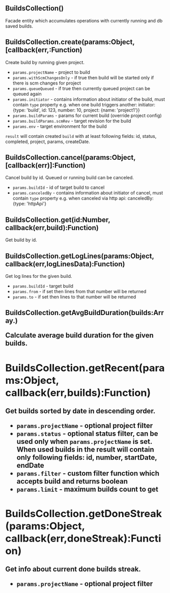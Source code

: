 
## BuildsCollection()

  Facade entity which accumulates operations with currently running and
  db saved builds.

## BuildsCollection.create(params:Object, [callback(err,:Function)

  Create build by running given project.
  - `params.projectName` - project to build
  - `params.withScmChangesOnly` - if true then build will be started only if
  there is scm changes for project
  - `params.queueQueued` - if true then currently queued project can be queued
  again
  - `params.initiator` - contains information about initiator of the build,
  must contain `type` property e.g. when one build triggers another:
  initiator: {type: 'build', id: 123, number: 10, project: {name: 'project1'}}
  - `params.buildParams` - params for current build (override project config)
  - `params.buildParams.scmRev` - target revision for the build
  - `params.env` - target environment for the build
  
  `result` will contain created `build` with at least following fields:
  id, status, completed, project, params, createDate.

## BuildsCollection.cancel(params:Object, [callback(err)]:Function)

  Cancel build by id.
  Queued or running build can be canceled.
  - `params.buildId` - id of target build to cancel
  - `params.canceledBy` - contains information about initiator of cancel,
  must contain `type` property e.g. when canceled via http api:
  canceledBy: {type: 'httpApi'}

## BuildsCollection.get(id:Number, callback(err,build):Function)

  Get build by id.

## BuildsCollection.getLogLines(params:Object, callback(err,logLinesData):Function)

  Get log lines for the given build.
  - `params.buildId` - target build
  - `params.from` - if set then lines from that number will be returned
  - `params.to` - if set then lines to that number will be returned

## BuildsCollection.getAvgBuildDuration(builds:Array.<Object>)

  Calculate average build duration for the given builds.

## BuildsCollection.getRecent(params:Object, callback(err,builds):Function)

  Get builds sorted by date in descending order.
  - `params.projectName` - optional project filter
  - `params.status` - optional status filter, can be used only when
  `params.projectName` is set. When used builds in the result will contain
  only following fields: id, number, startDate, endDate
  - `params.filter` - custom filter function which accepts build and returns
  boolean
  - `params.limit` - maximum builds count to get

## BuildsCollection.getDoneStreak(params:Object, callback(err,doneStreak):Function)

  Get info about current done builds streak.
  - `params.projectName` - optional project filter
